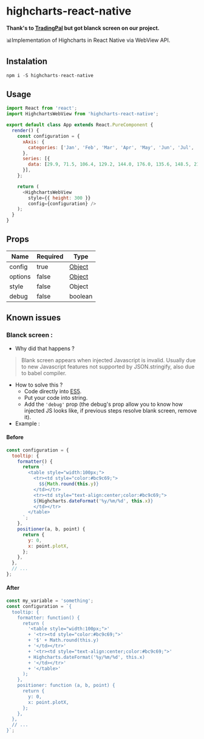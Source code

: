 # highcharts-react-native

**Thank's to [TradingPal](https://camo.githubusercontent.com/12c283baeba17ad50bf7d03bdabb82a520e19ea0/687474703a2f2f692e67697068792e636f6d2f6c33765264577758696e316f6f4c4348532e676966) but got blanck screen on our project.**

📊Implementation of Highcharts in React Native via WebView API.

## Instalation
```js
npm i -S highcharts-react-native
```

## Usage
```js
import React from 'react';
import HighchartsWebView from 'highcharts-react-native';

export default class App extends React.PureComponent {
  render() {
    const configuration = {
      xAxis: {
        categories: ['Jan', 'Feb', 'Mar', 'Apr', 'May', 'Jun', 'Jul', 'Aug', 'Sep', 'Oct', 'Nov', 'Dec']
      },
      series: [{
        data: [29.9, 71.5, 106.4, 129.2, 144.0, 176.0, 135.6, 148.5, 216.4, 194.1, 95.6, 54.4]
      }],
    };

    return (
      <HighchartsWebView
        style={{ height: 300 }}
        config={configuration} />
    );
  }
}
```

## Props
| Name | Required | Type |
| ------------- | ------------- | ------------- |
| config | true | [Object](http://www.highcharts.com/docs/getting-started/your-first-chart)|
| options | false | [Object](https://api.highcharts.com/highcharts/lang)|
| style | false | Object |
| debug | false | boolean |

## Known issues
### Blanck screen :
- Why did that happens ?
> Blank screen appears when injected Javascript is invalid. Usually due to new Javascript features not supported by JSON.stringify, also due to babel compiler.
- How to solve this ?
  - Code directly into [ES5](https://www.w3schools.com/js/js_es5.asp).
  - Put your code into string.
  - Add the `'debug'` prop (the debug's prop allow you to know how injected JS looks like, if previous steps resolve blank screen, remove it).
-  Example :
#### Before
```js
const configuration = {
  tooltip: {
    formatter() {
      return `
        <table style="width:100px;">
          <tr><td style="color:#bc9c69;">
            $${Math.round(this.y)}
          </td></tr>
          <tr><td style="text-align:center;color:#bc9c69;">
          ${Highcharts.dateFormat('%y/%m/%d', this.x)}
          </td></tr>
        </table>
      `;
    },
    positioner(a, b, point) {
      return {
        y: 0,
        x: point.plotX,
      };
    },
  },
  // ...
};
```
#### After
```js
const my_variable = 'something';
const configuration = `{
  tooltip: {
    formatter: function() {
      return (
        '<table style="width:100px;">'
        + '<tr><td style="color:#bc9c69;">'
        + '$' + Math.round(this.y)
        + '</td></tr>'
        + '<tr><td style="text-align:center;color:#bc9c69;">'
        + Highcharts.dateFormat('%y/%m/%d', this.x)
        + '</td></tr>'
        + '</table>'
      );
    },
    positioner: function (a, b, point) {
      return {
        y: 0,
        x: point.plotX,
      };
    },
  },
  // ...
}`;
```
